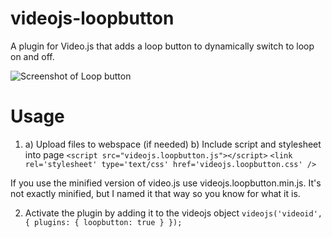 videojs-loopbutton
==================

A plugin for Video.js that adds a loop button to dynamically switch to loop on and off.

![Screenshot of Loop button](http://sc-cdn.scaleengine.net/i/bdfa16b2d292079018d23d4b34c45f81.png)

Usage
=====
1) a) Upload files to webspace (if needed)
   b) Include script and stylesheet into page
`<script src="videojs.loopbutton.js"></script>`
`<link rel='stylesheet' type='text/css' href='videojs.loopbutton.css' />`

If you use the minified version of video.js use videojs.loopbutton.min.js. It's not exactly minified, but I named it that way so you know for what it is.

2) Activate the plugin by adding it to the videojs object
`videojs('videoid', { plugins: {
    loopbutton: true
  }
});`
